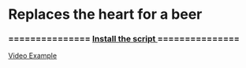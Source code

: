 Replaces the heart for a beer
===============

<h3>
===============
<a href="https://greasyfork.org/es/scripts/13610-twitter-beer">
    Install the script
</a> 
===============
</h3>

<a href="https://raw.githubusercontent.com/highfredo/Twitter-Like-s-Beer/master/beer_like_converted.webm">
	Video Example
</a>
